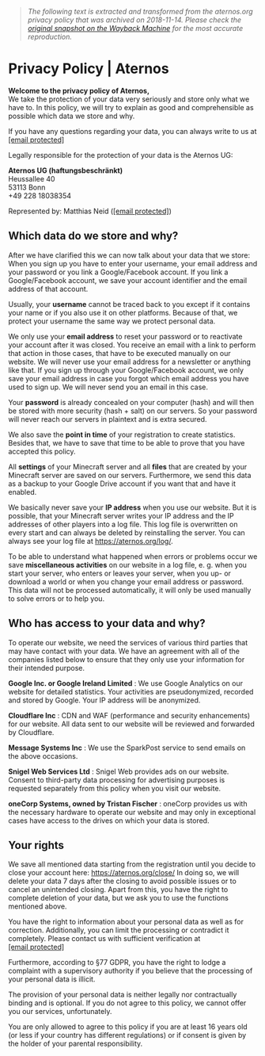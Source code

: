 > *The following text is extracted and transformed from the aternos.org privacy policy that was archived on 2018-11-14. Please check the [original snapshot on the Wayback Machine](https://web.archive.org/web/20181114033147id_/https%3A//aternos.org/dataprotection) for the most accurate reproduction.*

# Privacy Policy | Aternos

**Welcome to the privacy policy of Aternos,**  
We take the protection of your data very seriously and store only what we have to. In this policy, we will try to explain as good and comprehensible as possible which data we store and why. 

If you have any questions regarding your data, you can always write to us at [[email protected]](https://web.archive.org/cdn-cgi/l/email-protection)

Legally responsible for the protection of your data is the Aternos UG: 

**Aternos UG (haftungsbeschränkt)**  
Heussallee 40  
53113 Bonn  
+49 228 18038354

Represented by: Matthias Neid ([[email protected]](https://web.archive.org/cdn-cgi/l/email-protection)) 

## Which data do we store and why?

After we have clarified this we can now talk about your data that we store: When you sign up you have to enter your username, your email address and your password or you link a Google/Facebook account. If you link a Google/Facebook account, we save your account identifier and the email address of that account. 

Usually, your **username** cannot be traced back to you except if it contains your name or if you also use it on other platforms. Because of that, we protect your username the same way we protect personal data. 

We only use your **email address** to reset your password or to reactivate your account after it was closed. You receive an email with a link to perform that action in those cases, that have to be executed manually on our website. We will never use your email address for a newsletter or anything like that. If you sign up through your Google/Facebook account, we only save your email address in case you forgot which email address you have used to sign up. We will never send you an email in this case. 

Your **password** is already concealed on your computer (hash) and will then be stored with more security (hash + salt) on our servers. So your password will never reach our servers in plaintext and is extra secured. 

We also save the **point in time** of your registration to create statistics. Besides that, we have to save that time to be able to prove that you have accepted this policy. 

All **settings** of your Minecraft server and all **files** that are created by your Minecraft server are saved on our servers. Furthermore, we send this data as a backup to your Google Drive account if you want that and have it enabled. 

We basically never save your **IP address** when you use our website. But it is possible, that your Minecraft server writes your IP address and the IP addresses of other players into a log file. This log file is overwritten on every start and can always be deleted by reinstalling the server. You can always see your log file at <https://aternos.org/log/>. 

To be able to understand what happened when errors or problems occur we save **miscellaneous activities** on our website in a log file, e. g. when you start your server, who enters or leaves your server, when you up- or download a world or when you change your email address or password. This data will not be processed automatically, it will only be used manually to solve errors or to help you. 

## Who has access to your data and why?

To operate our website, we need the services of various third parties that may have contact with your data. We have an agreement with all of the companies listed below to ensure that they only use your information for their intended purpose. 

**Google Inc. or Google Ireland Limited** : We use Google Analytics on our website for detailed statistics. Your activities are pseudonymized, recorded and stored by Google. Your IP address will be anonymized. 

**Cloudflare Inc** : CDN and WAF (performance and security enhancements) for our website. All data sent to our website will be reviewed and forwarded by Cloudflare. 

**Message Systems Inc** : We use the SparkPost service to send emails on the above occasions. 

**Snigel Web Services Ltd** : Snigel Web provides ads on our website. Consent to third-party data processing for advertising purposes is requested separately from this policy when you visit our website. 

**oneCorp Systems, owned by Tristan Fischer** : oneCorp provides us with the necessary hardware to operate our website and may only in exceptional cases have access to the drives on which your data is stored. 

## Your rights

We save all mentioned data starting from the registration until you decide to close your account here: <https://aternos.org/close/> In doing so, we will delete your data 7 days after the closing to avoid possible issues or to cancel an unintended closing. Apart from this, you have the right to complete deletion of your data, but we ask you to use the functions mentioned above. 

You have the right to information about your personal data as well as for correction. Additionally, you can limit the processing or contradict it completely. Please contact us with sufficient verification at [[email protected]](https://web.archive.org/cdn-cgi/l/email-protection)

Furthermore, according to §77 GDPR, you have the right to lodge a complaint with a supervisory authority if you believe that the processing of your personal data is illicit. 

The provision of your personal data is neither legally nor contractually binding and is optional. If you do not agree to this policy, we cannot offer you our services, unfortunately. 

You are only allowed to agree to this policy if you are at least 16 years old (or less if your country has different regulations) or if consent is given by the holder of your parental responsibility. 
